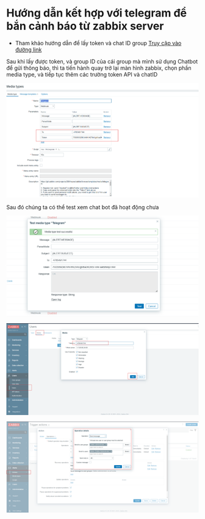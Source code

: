
# Hướng dẫn kết hợp với telegram để bắn cảnh báo từ zabbix server
- Tham khảo hướng dẫn để lấy token và chat ID group 
[Truy cập vào đường link](https://help.ladipage.vn/form-data/cac-buoc-cai-dat-luu-data/luu-data-ve-telegram/huong-dan-tao-token-va-group-id-o-telegram)

Sau khi lấy được token, và group ID của cái group mà mình sử dụng Chatbot để gửi thông báo, thì ta tiến hành quay trở lại màn hình zabbix, chọn phần media type, và tiếp tục thêm các trường token API và chatID

![Hình 1](https://github.com/haituan1703/Install_zabbix_draw_granfana_charts_from_zabbix_telegram_notifications/blob/main/docs/image/telegram_1.png?raw=true)  

Sau đó chúng ta có thể test xem chat bot đã hoạt động chưa  

![Hình 2](https://github.com/haituan1703/Install_zabbix_draw_granfana_charts_from_zabbix_telegram_notifications/blob/main/docs/image/telegram_2.png?raw=true)


![Hình 3](https://github.com/haituan1703/Install_zabbix_draw_granfana_charts_from_zabbix_telegram_notifications/blob/main/docs/image/telegram_3.png?raw=true)  


![Hình 4](https://github.com/haituan1703/Install_zabbix_draw_granfana_charts_from_zabbix_telegram_notifications/blob/main/docs/image/telegram_4.png?raw=true)
